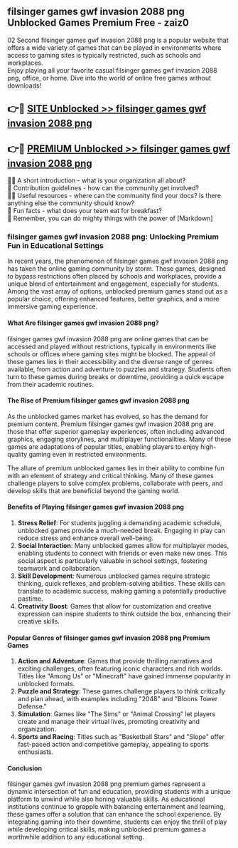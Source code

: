 ## filsinger games gwf invasion 2088 png Unblocked Games Premium Free - zaiz0

02 Second filsinger games gwf invasion 2088 png is a popular website that offers a wide variety of games that can be played in environments where access to gaming sites is typically restricted, such as schools and workplaces.  
Enjoy playing all your favorite casual filsinger games gwf invasion 2088 png, office, or home. Dive into the world of online free games without downloads!

## 👉🔴 [SITE Unblocked >> filsinger games gwf invasion 2088 png](http://freeplayer.one?title=filsinger_games_gwf_invasion_2088_png&ref=13D)

## 👉🔴 [PREMIUM Unblocked >> filsinger games gwf invasion 2088 png](http://freeplayer.one?title=filsinger_games_gwf_invasion_2088_png&ref=13D)

🙋‍♀️ A short introduction - what is your organization all about?  
🌈 Contribution guidelines - how can the community get involved?  
👩‍💻 Useful resources - where can the community find your docs? Is there anything else the community should know?  
🍿 Fun facts - what does your team eat for breakfast?  
🧙 Remember, you can do mighty things with the power of [Markdown]

### filsinger games gwf invasion 2088 png: Unlocking Premium Fun in Educational Settings

In recent years, the phenomenon of filsinger games gwf invasion 2088 png has taken the online gaming community by storm. These games, designed to bypass restrictions often placed by schools and workplaces, provide a unique blend of entertainment and engagement, especially for students. Among the vast array of options, unblocked premium games stand out as a popular choice, offering enhanced features, better graphics, and a more immersive gaming experience.

#### What Are filsinger games gwf invasion 2088 png?

filsinger games gwf invasion 2088 png are online games that can be accessed and played without restrictions, typically in environments like schools or offices where gaming sites might be blocked. The appeal of these games lies in their accessibility and the diverse range of genres available, from action and adventure to puzzles and strategy. Students often turn to these games during breaks or downtime, providing a quick escape from their academic routines.

#### The Rise of Premium filsinger games gwf invasion 2088 png

As the unblocked games market has evolved, so has the demand for premium content. Premium filsinger games gwf invasion 2088 png are those that offer superior gameplay experiences, often including advanced graphics, engaging storylines, and multiplayer functionalities. Many of these games are adaptations of popular titles, enabling players to enjoy high-quality gaming even in restricted environments.

The allure of premium unblocked games lies in their ability to combine fun with an element of strategy and critical thinking. Many of these games challenge players to solve complex problems, collaborate with peers, and develop skills that are beneficial beyond the gaming world.

#### Benefits of Playing filsinger games gwf invasion 2088 png

1.  **Stress Relief**: For students juggling a demanding academic schedule, unblocked games provide a much-needed break. Engaging in play can reduce stress and enhance overall well-being.
2.  **Social Interaction**: Many unblocked games allow for multiplayer modes, enabling students to connect with friends or even make new ones. This social aspect is particularly valuable in school settings, fostering teamwork and collaboration.
3.  **Skill Development**: Numerous unblocked games require strategic thinking, quick reflexes, and problem-solving abilities. These skills can translate to academic success, making gaming a potentially productive pastime.
4.  **Creativity Boost**: Games that allow for customization and creative expression can inspire students to think outside the box, enhancing their creative skills.

#### Popular Genres of filsinger games gwf invasion 2088 png Premium Games

1.  **Action and Adventure**: Games that provide thrilling narratives and exciting challenges, often featuring iconic characters and rich worlds. Titles like "Among Us" or "Minecraft" have gained immense popularity in unblocked formats.
2.  **Puzzle and Strategy**: These games challenge players to think critically and plan ahead, with examples including "2048" and "Bloons Tower Defense."
3.  **Simulation**: Games like "The Sims" or "Animal Crossing" let players create and manage their virtual lives, promoting creativity and organization.
4.  **Sports and Racing**: Titles such as "Basketball Stars" and "Slope" offer fast-paced action and competitive gameplay, appealing to sports enthusiasts.

#### Conclusion

filsinger games gwf invasion 2088 png premium games represent a dynamic intersection of fun and education, providing students with a unique platform to unwind while also honing valuable skills. As educational institutions continue to grapple with balancing entertainment and learning, these games offer a solution that can enhance the school experience. By integrating gaming into their downtime, students can enjoy the thrill of play while developing critical skills, making unblocked premium games a worthwhile addition to any educational setting.